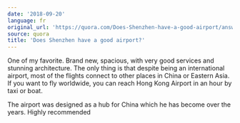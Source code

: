 ```yaml
---
date: '2018-09-20'
language: fr
original_url: 'https://quora.com/Does-Shenzhen-have-a-good-airport/answer/Clément-Renaud'
source: quora
title: 'Does Shenzhen have a good airport?'
---
```


One of my favorite. Brand new, spacious, with very good services and
stunning architecture. The only thing is that despite being an
international airport, most of the flights connect to other places in
China or Eastern Asia. If you want to fly worldwide, you can reach Hong
Kong Airport in an hour by taxi or boat.

The airport was designed as a hub for China which he has become over the
years. Highly recommended

